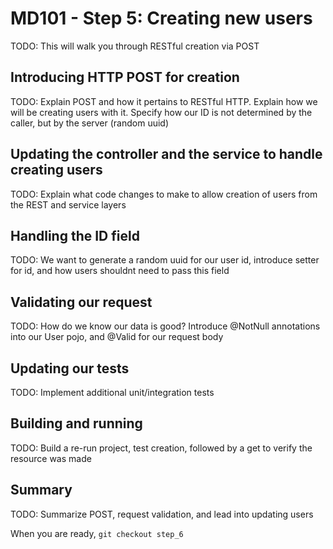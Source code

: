 # MD101 - Step 5: Creating new users

TODO: This will walk you through RESTful creation via POST

## Introducing HTTP POST for creation
TODO: Explain POST and how it pertains to RESTful HTTP. Explain how we will be creating users with it. Specify how our ID is not determined by the caller, but by the server (random uuid)

## Updating the controller and the service to handle creating users
TODO: Explain what code changes to make to allow creation of users from the REST and service layers

## Handling the ID field
TODO: We want to generate a random uuid for our user id, introduce setter for id, and how users shouldnt need to pass this field

## Validating our request
TODO: How do we know our data is good? Introduce @NotNull annotations into our User pojo, and @Valid for our request body

## Updating our tests
TODO: Implement additional unit/integration tests

## Building and running
TODO: Build a re-run project, test creation, followed by a get to verify the resource was made

## Summary
TODO: Summarize POST, request validation, and lead into updating users

When you are ready, `git checkout step_6`